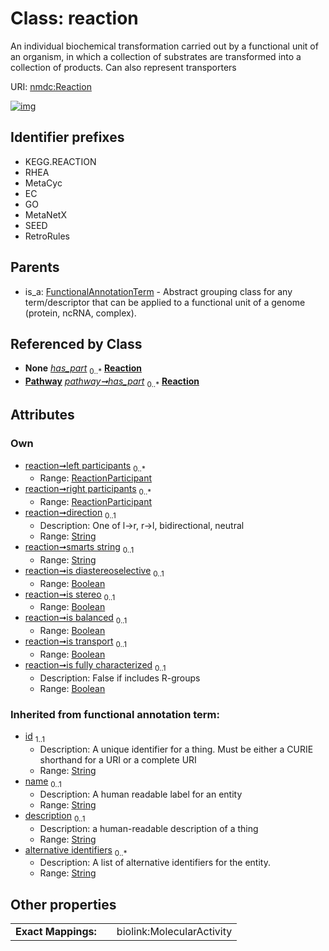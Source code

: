 
# Class: reaction


An individual biochemical transformation carried out by a functional unit of an organism, in which a collection of substrates are transformed into a collection of products. Can also represent transporters

URI: [nmdc:Reaction](https://microbiomedata/meta/Reaction)


[![img](https://yuml.me/diagram/nofunky;dir:TB/class/[ReactionParticipant],[ReactionParticipant]<right%20participants%200..*-++[Reaction&#124;direction:string%20%3F;smarts_string:string%20%3F;is_diastereoselective:boolean%20%3F;is_stereo:boolean%20%3F;is_balanced:boolean%20%3F;is_transport:boolean%20%3F;is_fully_characterized:boolean%20%3F;id(i):string;name(i):string%20%3F;description(i):string%20%3F;alternative_identifiers(i):string%20*],[ReactionParticipant]<left%20participants%200..*-++[Reaction],[Pathway]-%20has_part%200..*>[Reaction],[FunctionalAnnotationTerm]^-[Reaction],[Pathway],[FunctionalAnnotationTerm])](https://yuml.me/diagram/nofunky;dir:TB/class/[ReactionParticipant],[ReactionParticipant]<right%20participants%200..*-++[Reaction&#124;direction:string%20%3F;smarts_string:string%20%3F;is_diastereoselective:boolean%20%3F;is_stereo:boolean%20%3F;is_balanced:boolean%20%3F;is_transport:boolean%20%3F;is_fully_characterized:boolean%20%3F;id(i):string;name(i):string%20%3F;description(i):string%20%3F;alternative_identifiers(i):string%20*],[ReactionParticipant]<left%20participants%200..*-++[Reaction],[Pathway]-%20has_part%200..*>[Reaction],[FunctionalAnnotationTerm]^-[Reaction],[Pathway],[FunctionalAnnotationTerm])

## Identifier prefixes

 * KEGG.REACTION
 * RHEA
 * MetaCyc
 * EC
 * GO
 * MetaNetX
 * SEED
 * RetroRules

## Parents

 *  is_a: [FunctionalAnnotationTerm](FunctionalAnnotationTerm.md) - Abstract grouping class for any term/descriptor that can be applied to a functional unit of a genome (protein, ncRNA, complex).

## Referenced by Class

 *  **None** *[has_part](has_part.md)*  <sub>0..\*</sub>  **[Reaction](Reaction.md)**
 *  **[Pathway](Pathway.md)** *[pathway➞has_part](pathway_has_part.md)*  <sub>0..\*</sub>  **[Reaction](Reaction.md)**

## Attributes


### Own

 * [reaction➞left participants](reaction_left_participants.md)  <sub>0..\*</sub>
     * Range: [ReactionParticipant](ReactionParticipant.md)
 * [reaction➞right participants](reaction_right_participants.md)  <sub>0..\*</sub>
     * Range: [ReactionParticipant](ReactionParticipant.md)
 * [reaction➞direction](reaction_direction.md)  <sub>0..1</sub>
     * Description: One of l->r, r->l, bidirectional, neutral
     * Range: [String](types/String.md)
 * [reaction➞smarts string](reaction_smarts_string.md)  <sub>0..1</sub>
     * Range: [String](types/String.md)
 * [reaction➞is diastereoselective](reaction_is_diastereoselective.md)  <sub>0..1</sub>
     * Range: [Boolean](types/Boolean.md)
 * [reaction➞is stereo](reaction_is_stereo.md)  <sub>0..1</sub>
     * Range: [Boolean](types/Boolean.md)
 * [reaction➞is balanced](reaction_is_balanced.md)  <sub>0..1</sub>
     * Range: [Boolean](types/Boolean.md)
 * [reaction➞is transport](reaction_is_transport.md)  <sub>0..1</sub>
     * Range: [Boolean](types/Boolean.md)
 * [reaction➞is fully characterized](reaction_is_fully_characterized.md)  <sub>0..1</sub>
     * Description: False if includes R-groups
     * Range: [Boolean](types/Boolean.md)

### Inherited from functional annotation term:

 * [id](id.md)  <sub>1..1</sub>
     * Description: A unique identifier for a thing. Must be either a CURIE shorthand for a URI or a complete URI
     * Range: [String](types/String.md)
 * [name](name.md)  <sub>0..1</sub>
     * Description: A human readable label for an entity
     * Range: [String](types/String.md)
 * [description](description.md)  <sub>0..1</sub>
     * Description: a human-readable description of a thing
     * Range: [String](types/String.md)
 * [alternative identifiers](alternative_identifiers.md)  <sub>0..\*</sub>
     * Description: A list of alternative identifiers for the entity.
     * Range: [String](types/String.md)

## Other properties

|  |  |  |
| --- | --- | --- |
| **Exact Mappings:** | | biolink:MolecularActivity |

